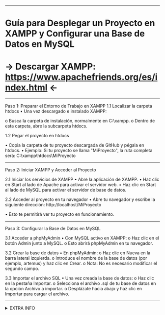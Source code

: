 - - -
# Guía para Desplegar un Proyecto en XAMPP y Configurar una Base de Datos en MySQL
# → Descargar XAMPP: https://www.apachefriends.org/es/index.html ←
________________________________________

Paso 1: Preparar el Entorno de Trabajo en XAMPP
1.1 Localizar la carpeta htdocs
•	Una vez descargado e instalado XAMPP:

  o	Busca la carpeta de instalación, normalmente en C:\xampp.
  o	Dentro de esta carpeta, abre la subcarpeta htdocs.
  
1.2 Pegar el proyecto en htdocs

  •	Copia la carpeta de tu proyecto descargada de GitHub y pégala en htdocs.
  •	Ejemplo: Si tu proyecto se llama "MiProyecto", la ruta completa será:
C:\xampp\htdocs\MiProyecto

________________________________________
Paso 2: Iniciar XAMPP y Acceder al Proyecto

2.1 Iniciar los servicios de XAMPP
  •	Abre la aplicación de XAMPP.
  •	Haz clic en Start al lado de Apache para activar el servidor web.
  •	Haz clic en Start al lado de MySQL para activar el servidor de base de datos.
  
2.2 Acceder al proyecto en tu navegador
  •	Abre tu navegador y escribe la siguiente dirección:
http://localhost/MiProyecto

  •	Esto te permitirá ver tu proyecto en funcionamiento.

________________________________________
Paso 3: Configurar la Base de Datos en MySQL

3.1 Acceder a phpMyAdmin
  •	Con MySQL activo en XAMPP:
    o	Haz clic en el botón Admin junto a MySQL.
    o	Esto abrirá phpMyAdmin en tu navegador.
    
3.2 Crear la base de datos
  •	En phpMyAdmin:
    o	Haz clic en Nueva en la barra lateral izquierda.
    o	Introduce el nombre de la base de datos (por ejemplo, artemus) y haz clic en Crear.
    o	Nota: No es necesario modificar el segundo campo.
    
3.3 Importar el archivo SQL
  •	Una vez creada la base de datos:
    o	Haz clic en la pestaña Importar.
    o	Selecciona el archivo .sql de tu base de datos en la opción Archivo a importar.
    o	Desplázate hacia abajo y haz clic en Importar para cargar el archivo.

________________________________________
<details>
<summary>EXTRA INFO</summary>

### Done by AVK.

</details>
